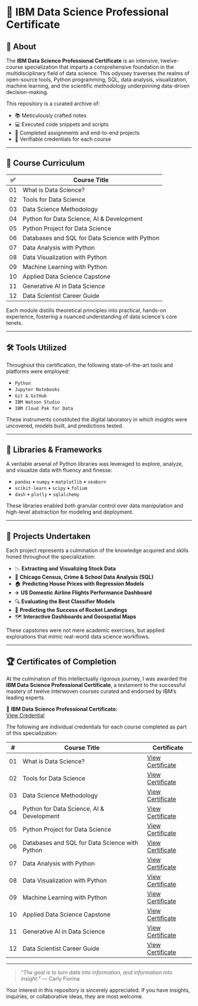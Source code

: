 # 🧠 IBM Data Science Professional Certificate

## 📄 About

The **IBM Data Science Professional Certificate** is an intensive, twelve-course specialization that imparts a comprehensive foundation in the multidisciplinary field of data science. This odyssey traverses the realms of open-source tools, Python programming, SQL, data analysis, visualization, machine learning, and the scientific methodology underpinning data-driven decision-making.

This repository is a curated archive of:

- 📚 Meticulously crafted notes  
- 💻 Executed code snippets and scripts  
- 🧪 Completed assignments and end-to-end projects  
- 🏅 Verifiable credentials for each course

---

## 📑 Course Curriculum

| ✅ | Course Title |
|----|--------------|
| 01 | What is Data Science? |
| 02 | Tools for Data Science |
| 03 | Data Science Methodology |
| 04 | Python for Data Science, AI & Development |
| 05 | Python Project for Data Science |
| 06 | Databases and SQL for Data Science with Python |
| 07 | Data Analysis with Python |
| 08 | Data Visualization with Python |
| 09 | Machine Learning with Python |
| 10 | Applied Data Science Capstone |
| 11 | Generative AI in Data Science |
| 12 | Data Scientist Career Guide |

Each module distills theoretical principles into practical, hands-on experience, fostering a nuanced understanding of data science's core tenets.

---

## 🛠️ Tools Utilized

Throughout this certification, the following state-of-the-art tools and platforms were employed:

- `Python`  
- `Jupyter Notebooks`  
- `Git & GitHub`  
- `IBM Watson Studio`  
- `IBM Cloud Pak for Data`  

These instruments constituted the digital laboratory in which insights were uncovered, models built, and predictions tested.

---

## 📖 Libraries & Frameworks

A veritable arsenal of Python libraries was leveraged to explore, analyze, and visualize data with fluency and finesse:

- `pandas` • `numpy` • `matplotlib` • `seaborn`  
- `scikit-learn` • `scipy` • `folium`  
- `dash` • `plotly` • `sqlalchemy`

These libraries enabled both granular control over data manipulation and high-level abstraction for modeling and deployment.

---

## 📂 Projects Undertaken

Each project represents a culmination of the knowledge acquired and skills honed throughout the specialization:

- 📉 **Extracting and Visualizing Stock Data**  
- 🧮 **Chicago Census, Crime & School Data Analysis (SQL)**  
- 🏠 **Predicting House Prices with Regression Models**  
- ✈️ **US Domestic Airline Flights Performance Dashboard**  
- 🔍 **Evaluating the Best Classifier Models**  
- 🚀 **Predicting the Success of Rocket Landings**  
- 🗺️ **Interactive Dashboards and Geospatial Maps**

These capstones were not mere academic exercises, but applied explorations that mimic real-world data science workflows.

---

## 🏆 Certificates of Completion

At the culmination of this intellectually rigorous journey, I was awarded the **IBM Data Science Professional Certificate**, a testament to the successful mastery of twelve interwoven courses curated and endorsed by IBM’s leading experts.

📜 **IBM Data Science Professional Certificate:**  
[View Credential](<https://coursera.org/verify/professional-cert/4CUO1PZN5J8W>)

The following are individual credentials for each course completed as part of this specialization:

| #  | Course Title | Certificate |
|----|--------------|-------------|
| 01 | What is Data Science? | [View Certificate](<https://coursera.org/verify/GYMSNJZUJGMY>) |
| 02 | Tools for Data Science | [View Certificate](<https://coursera.org/verify/85NSSCK75TU4>) |
| 03 | Data Science Methodology | [View Certificate](<https://coursera.org/verify/99U9SC8QL877>) |
| 04 | Python for Data Science, AI & Development | [View Certificate](<https://coursera.org/verify/S2F11PVYEGD5>) |
| 05 | Python Project for Data Science | [View Certificate](<https://coursera.org/verify/1SI9EF6QLVAY>) |
| 06 | Databases and SQL for Data Science with Python | [View Certificate](<https://coursera.org/verify/Z5CV853IVSBD>) |
| 07 | Data Analysis with Python | [View Certificate](<https://coursera.org/verify/ZO4L27Q2UDPV>) |
| 08 | Data Visualization with Python | [View Certificate](<https://coursera.org/verify/Z3H5MKOQXGW2>) |
| 09 | Machine Learning with Python | [View Certificate](<https://coursera.org/verify/QKONUZ7480Y5>) |
| 10 | Applied Data Science Capstone | [View Certificate](<https://coursera.org/verify/UE1M7SDNQ698>) |
| 11 | Generative AI in Data Science | [View Certificate](<https://coursera.org/verify/9LALUSNZZAIO>) |
| 12 | Data Scientist Career Guide | [View Certificate](<https://coursera.org/verify/17ELK45OJH71>) |

---

> _“The goal is to turn data into information, and information into insight.”_ — Carly Fiorina

Your interest in this repository is sincerely appreciated. If you have insights, inquiries, or collaborative ideas, they are most welcome.
